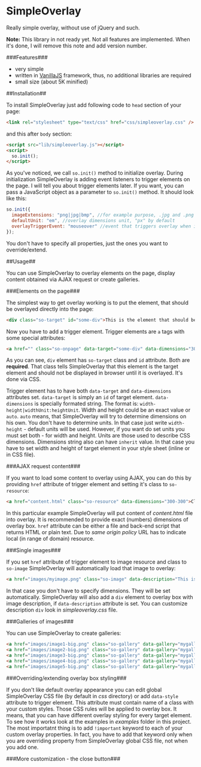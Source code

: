 SimpleOverlay
=============

Really simple overlay, without use of jQuery and such.

__Note:__ This library in not ready yet. Not all features are implemented. When it's done, I will remove this note and add version number.

###Features###
- very simple
- written in [VanillaJS](http://vanilla-js.com/ "VanillaJS") framework, thus, no additional libraries are required
- small size (about 5K minified)


##Installation##

To install SimpleOverlay just add following code to `head` section of your page:
```html
<link rel="stylesheet" type="text/css" href="css/simpleoverlay.css" />
```
and this after `body` section:
```html
<script src="lib/simpleoverlay.js"></script>
<script>
  so.init();
</script>   
```
As you've noticed, we call `so.init()` method to initialize overlay. During initialization SimpleOverlay
is adding event listeners to trigger elements on the page. I will tell you about trigger elements later. 
If you want, you can pass a JavaScript object as a parameter to `so.init()` method. It should look like this:
```javascript
so.init({
  imageExtensions: "png|jpg|bmp", //for example purpose, .jpg and .png are set by default
  defaultUnit: "em", //overlay dimensions unit, "px" by default
  overlayTriggerEvent: "mouseover" //event that triggers overlay when it happens on trigger element, "click" by default
});
```
You don't have to specify all properties, just the ones you want to override/extend.

##Usage##

You can use SimpleOverlay to overlay elements on the page, display content obtained via AJAX request or create galleries.

###Elements on the page###

The simplest way to get overlay working is to put the element, that should be overlayed directly into the page:
```html
<div class="so-target" id="some-div">This is the element that should be overlayed</div>
```
Now you have to add a trigger element. Trigger elements are `a` tags with some special attributes:
```html
<a href="" class="so-onpage" data-target="some-div" data-dimensions="300-300|px:px">Click to get overlay</a>
```
As you can see, `div` element has `so-target` class and `id` attribute. Both are __required__. That class tells SimpleOverlay that this element is the target
element and should not be displayed in browser until it is overlayed. It's done via CSS.

Trigger element has to have both `data-target` and `data-dimensions` attributes set. `data-target` is simply an `id` of target element. `data-dimensions` is specially formated string.
The format is: `width-height|widthUnit:heightUnit`. Width and height could be an exact value or `auto`. `auto` means, that SimpleOverlay will try to determine dimensions on his own. 
You don't have to determine units. In that case just write `width-height` - default units will be used. However, if you want do set units you must set both - for width and height. Units are those used to describe CSS dimensions. Dimensions string also can have `inherit` value. In that case you have to set width and height of target element in your style sheet (inline or in CSS file).

###AJAX request content###

If you want to load some content to overlay using AJAX, you can do this by providing `href` attribute of trigger element and setting it's class to `so-resource`:
```html
<a href="content.html" class="so-resource" data-dimensions="300-300">Click to display remote content</a>
```
In this particular example SimpleOverlay will put content of _content.html_ file into overlay. It is recommended to provide exact (numbers) dimensions of overlay box. `href` attribute can be either a file and back-end script that returns HTML or plain text.
Due to _same origin policy_ URL has to indicate local (in range of domain) resource.

###Single images###

If you set `href` attribute of trigger element to image resource and class to `so-image` SimpleOverlay will automatically load that image to overlay:
```html
<a href="images/myimage.png" class="so-image" data-description="This is my image">Click to display my image in overlay</a>
```
In that case you don't have to specify dimensions. They will be set automatically. SimpleOverlay will also add a `div` element to overlay box with image description, if `data-description` attribute is set. You can customize description `div` look in _simpleoverlay.css_ file.

###Galleries of images###

You can use SimpleOverlay to create galleries:
```html
<a href="images/image1-big.png" class="so-gallery" data-gallery="mygallery"><img src="image1-big.png" /></a>
<a href="images/image2-big.png" class="so-gallery" data-gallery="mygallery"><img src="image2-big.png" /></a>
<a href="images/image3-big.png" class="so-gallery" data-gallery="mygallery"><img src="image3-big.png" /></a>
<a href="images/image4-big.png" class="so-gallery" data-gallery="mygallery"><img src="image4-big.png" /></a>
<a href="images/image5-big.png" class="so-gallery" data-gallery="mygallery"><img src="image5-big.png" /></a>
```

###Overriding/extending overlay box styling###

If you don't like default overlay appearance you can edit global SimpleOverlay CSS file (by default in _css_ directory) or add `data-style` attribute to trigger element. This attribute must contain name of a class with your custom styles. Those CSS rules will be applied to overlay box. It means, that you can have different overlay styling for every target element. To see how it works look at the examples in _examples_ folder in this project. The most importatnt thing is to add `!important` keyword to each of your custom overlay properties. In fact, you have to add that keyword only when you are overriding property from SimpleOverlay global CSS file, not when you add one.

###More customization - the close button###
